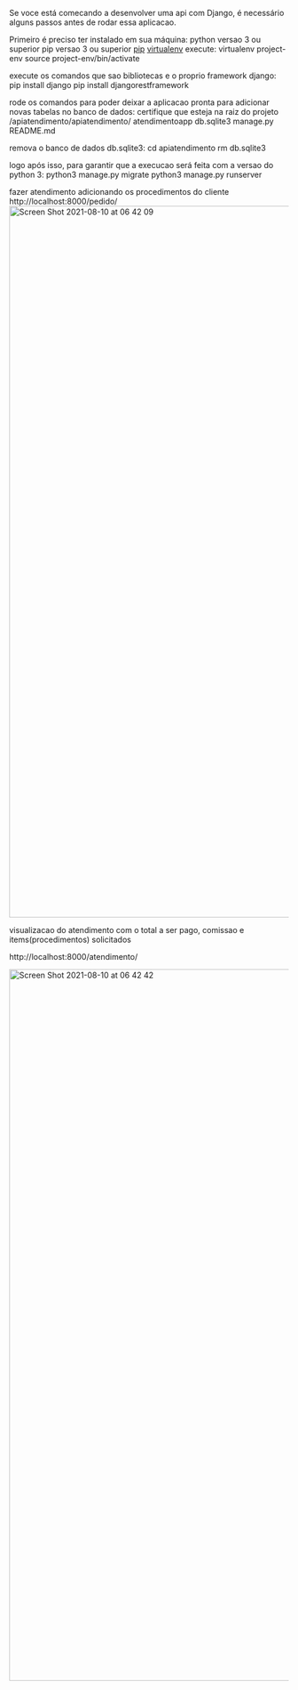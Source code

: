 Se voce está comecando a desenvolver uma api com Django, é necessário alguns passos antes de rodar essa aplicacao.

Primeiro é preciso ter instalado em sua máquina:
python versao 3 ou superior
pip versao 3 ou superior [pip](https://pip.pypa.io)
[virtualenv](https://virtualenv.pypa.io)
execute:
virtualenv project-env
source project-env/bin/activate

execute os comandos que sao bibliotecas e o proprio framework django:
pip install django
pip install djangorestframework

rode os comandos para poder deixar a aplicacao pronta para adicionar novas tabelas no banco de dados:
certifique que esteja na raiz do projeto
/apiatendimento/apiatendimento/
atendimentoapp
db.sqlite3
manage.py
README.md

remova o banco de dados db.sqlite3:
cd apiatendimento
rm db.sqlite3

logo após isso, para garantir que a execucao será feita com a versao do python 3:
python3 manage.py migrate
python3 manage.py runserver

fazer atendimento adicionando os procedimentos do cliente
http://localhost:8000/pedido/
<img width="1280" alt="Screen Shot 2021-08-10 at 06 42 09" src="https://user-images.githubusercontent.com/30245610/128846014-080db14e-2f0b-4eb8-aa67-e40c5c076e54.png">

visualizacao do atendimento com o total a ser pago, comissao e items(procedimentos) solicitados

http://localhost:8000/atendimento/

<img width="1280" alt="Screen Shot 2021-08-10 at 06 42 42" src="https://user-images.githubusercontent.com/30245610/128846037-2c15944f-e4ae-4bb1-848c-12e235924949.png">
